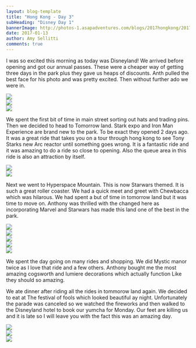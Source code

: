 ```yaml
---
layout: blog-template
title: "Hong Kong - Day 3"
subHeading: "Disney Day 1"
bannerImage: http://photos-1.asapadventures.com/blogs/2017hongkong/2017-01-13/IMG_4899.JPG_compressed.JPEG
date: 2017-01-13
author: Amy Sellitti
comments: true
---
```


I was so excited this morning as today was Disneyland! We arrived before opening and got our annual passes. These were a cheaper way of getting three days in the park plus they gave us heaps of discounts. Anth pulled the best face for his photo and was pretty excited. Then without further ado we were in.

<div class="center-image"><img src="http://photos-1.asapadventures.com/blogs/2017hongkong/2017-01-13/IMG_4894.JPG_compressed.JPEG" /></div>
<div class="center-image"><img src="http://photos-1.asapadventures.com/blogs/2017hongkong/2017-01-13/IMG_4895.JPG_compressed.JPEG" /></div>
<div class="center-image"><img src="http://photos-1.asapadventures.com/blogs/2017hongkong/2017-01-13/IMG_4896.JPG_compressed.JPEG" /></div>

We spent the first bit of time in main street sorting out hats and trading pins. Then we decided to head to Tomorrow land. Stark expo and Iron Man Experience are brand new to the park. To be exact they opened 2 days ago. It was a great ride that takes you on a tour through hong kong to see Tony Starks new Arc reactor until something goes wrong. It is a fantastic ride and it was amazing to do a ride so close to opening. Also the queue area in this ride is also an attraction by itself.

<div class="center-image"><img src="http://photos-1.asapadventures.com/blogs/2017hongkong/2017-01-13/IMG_4902.JPG_compressed.JPEG" /></div>
<div class="center-image"><img src="http://photos-1.asapadventures.com/blogs/2017hongkong/2017-01-13/IMG_4910.JPG_compressed.JPEG" /></div>

Next we went to Hyperspace Mountain. This is now Starwars themed. It is such a great roller coaster. We had a quick meet and greet with Chewbacca which was hilarous. We had spent a but of time in tomorrow land but it was time to move on. Anthony was thrilled with the changed here as incorporating Marvel and Starwars has made this land one of the best in the park.

<div class="center-image"><img src="http://photos-1.asapadventures.com/blogs/2017hongkong/2017-01-13/IMG_4924.JPG_compressed.JPEG" /></div>
<div class="center-image"><img src="http://photos-1.asapadventures.com/blogs/2017hongkong/2017-01-13/IMG_4928.JPG_compressed.JPEG" /></div>
<div class="center-image"><img src="http://photos-1.asapadventures.com/blogs/2017hongkong/2017-01-13/IMG_4932.JPG_compressed.JPEG" /></div>
<div class="center-image"><img src="http://photos-1.asapadventures.com/blogs/2017hongkong/2017-01-13/IMG_4937.JPG_compressed.JPEG" /></div>
<div class="center-image"><img src="http://photos-1.asapadventures.com/blogs/2017hongkong/2017-01-13/IMG_4941.JPG_compressed.JPEG" /></div>

We spent the day going on many rides and shopping. We did Mystic manor twice as I love that ride and a few others. Anthony bought me the most amazing cogsworth and lumiere decorations which actually function Like they should so amazing.

We ate dinner after riding all the rides in tommorow land again. We decided to eat at The festival of fools which looked beautiful ay night. Unfortunately the parade was canceled so we watched the fireworks and then walked to the Disneyland hotel to book our yumcha for Monday. Our feet are killing us and it is late so I will leave you with the fact this was an amazing day.

<div class="center-image"><img src="http://photos-1.asapadventures.com/blogs/2017hongkong/2017-01-13/IMG_4945.JPG_compressed.JPEG" /></div>
<div class="center-image"><img src="http://photos-1.asapadventures.com/blogs/2017hongkong/2017-01-13/IMG_4948-edited.JPG_compressed.JPEG" /></div>
<div class="center-image"><img src="http://photos-1.asapadventures.com/blogs/2017hongkong/2017-01-13/IMG_4984.JPG_compressed.JPEG" /></div>
